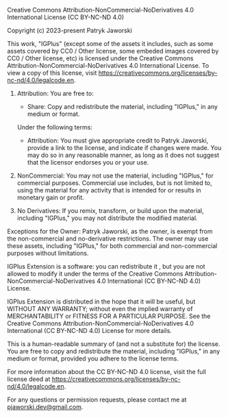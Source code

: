 Creative Commons Attribution-NonCommercial-NoDerivatives 4.0 International License (CC BY-NC-ND 4.0)

Copyright (c) 2023-present Patryk Jaworski

This work, "IGPlus" (except some of the assets it includes, such as some assets covered by CC0 / Other license, some embeded images covered by CC0 / Other license, etc) is licensed under the Creative Commons Attribution-NonCommercial-NoDerivatives 4.0 International License. To view a copy of this license, visit https://creativecommons.org/licenses/by-nc-nd/4.0/legalcode.en.

1. Attribution:
   You are free to:
   - Share: Copy and redistribute the material, including "IGPlus," in any medium or format.

   Under the following terms:
   - Attribution: You must give appropriate credit to Patryk Jaworski, provide a link to the license, and indicate if changes were made. You may do so in any reasonable manner, as long as it does not suggest that the licensor endorses you or your use.

2. NonCommercial:
   You may not use the material, including "IGPlus," for commercial purposes. Commercial use includes, but is not limited to, using the material for any activity that is intended for or results in monetary gain or profit.

3. No Derivatives:
   If you remix, transform, or build upon the material, including "IGPlus," you may not distribute the modified material.

Exceptions for the Owner:
   Patryk Jaworski, as the owner, is exempt from the non-commercial and no-derivative restrictions. The owner may use these assets, including "IGPlus," for both commercial and non-commercial purposes without limitations.

IGPlus Extension is a software: you can redistribute it , but you are not allowed to modify it under the terms of the Creative Commons Attribution-NonCommercial-NoDerivatives 4.0 International (CC BY-NC-ND 4.0) License.

IGPlus Extension is distributed in the hope that it will be useful,
but WITHOUT ANY WARRANTY; without even the implied warranty of
MERCHANTABILITY or FITNESS FOR A PARTICULAR PURPOSE.  See the Creative Commons Attribution-NonCommercial-NoDerivatives 4.0 International (CC BY-NC-ND 4.0) License for more details.

This is a human-readable summary of (and not a substitute for) the license. You are free to copy and redistribute the material, including "IGPlus," in any medium or format, provided you adhere to the license terms.

For more information about the CC BY-NC-ND 4.0 license, visit the full license deed at https://creativecommons.org/licenses/by-nc-nd/4.0/legalcode.en.

For any questions or permission requests, please contact me at pjaworski.dev@gmail.com.
